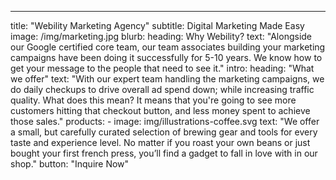 ---
title: "Webility Marketing Agency"
subtitle: Digital Marketing Made Easy
image: /img/marketing.jpg
blurb:
    heading: Why Webility?
    text: "Alongside our Google certified core team, our team associates building your marketing campaigns have been doing it successfully for 5-10 years. We know how to get your message to the people that need to see it."
intro:
    heading: "What we offer"
    text: "With our expert team handling the marketing campaigns, we do daily checkups to drive overall ad spend down; while increasing traffic quality. What does this mean? It means that you're going to see more customers hitting that checkout button, and less money spent to achieve those sales."
products:
    - image: img/illustrations-coffee.svg
      text: "We offer a small, but carefully curated selection of brewing gear and tools for every taste and experience level. No matter if you roast your own beans or just bought your first french press, you’ll find a gadget to fall in love with in our shop."
      button: "Inquire Now"


